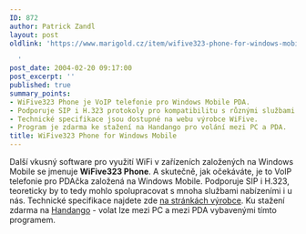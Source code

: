 ```yaml
---
ID: 872
author: Patrick Zandl
layout: post
oldlink: 'https://www.marigold.cz/item/wifive323-phone-for-windows-mobile

  '
post_date: 2004-02-20 09:17:00
post_excerpt: ''
published: true
summary_points:
- WiFive323 Phone je VoIP telefonie pro Windows Mobile PDA.
- Podporuje SIP i H.323 protokoly pro kompatibilitu s různými službami.
- Technické specifikace jsou dostupné na webu výrobce WiFive.
- Program je zdarma ke stažení na Handango pro volání mezi PC a PDA.
title: WiFive323 Phone for Windows Mobile
---
```


Další vkusný software pro využití WiFi v zařízeních založených na Windows Mobile se jmenuje <STRONG>WiFive323 Phone</STRONG>. A skutečně, jak očekáváte, je to VoIP telefonie pro PDAčka založená na Windows Mobile. Podporuje SIP i H.323, teoreticky by to tedy mohlo spolupracovat s mnoha službami nabízeními i u nás. Technické specifikace najdete zde <A href="http://www.wifive.net/introduction.asp" target=_blank>na stránkách výrobce</A>. Ku stažení zdarma na <A href="http://www.handango.com/PlatformProductDetail.jsp?siteId=1&amp;catalog=0&amp;sectionId=0&amp;productType=2&amp;platformId=2&amp;productId=107577" target=_blank>Handango</A> - volat lze mezi PC a mezi PDA vybavenými tímto programem.